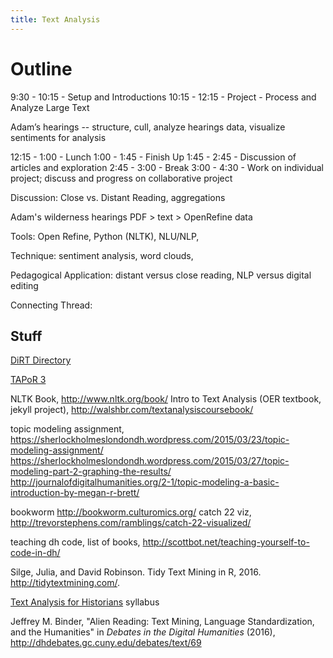 ```yaml
---
title: Text Analysis
---
```


# Outline

9:30 - 10:15 - Setup and Introductions
10:15 - 12:15 - Project - Process and Analyze Large Text

Adam’s hearings -- structure, cull, analyze hearings data, visualize sentiments for analysis

12:15 - 1:00 - Lunch
1:00 - 1:45 - Finish Up 
1:45 - 2:45 - Discussion of articles and exploration 
2:45 - 3:00 - Break
3:00 - 4:30 - Work on individual project; discuss and progress on collaborative project

Discussion: Close vs. Distant Reading, aggregations

Adam's wilderness hearings PDF > text > OpenRefine data 

Tools: Open Refine, Python (NLTK), NLU/NLP, 

Technique: sentiment analysis, word clouds, 

Pedagogical Application: 
distant versus close reading, NLP versus digital editing

Connecting Thread:

## Stuff

[DiRT Directory](http://dirtdirectory.org/)

[TAPoR 3](http://tapor.ca/home)

NLTK Book, http://www.nltk.org/book/
Intro to Text Analysis (OER textbook, jekyll project), http://walshbr.com/textanalysiscoursebook/

topic modeling assignment, https://sherlockholmeslondondh.wordpress.com/2015/03/23/topic-modeling-assignment/
https://sherlockholmeslondondh.wordpress.com/2015/03/27/topic-modeling-part-2-graphing-the-results/
http://journalofdigitalhumanities.org/2-1/topic-modeling-a-basic-introduction-by-megan-r-brett/ 

bookworm http://bookworm.culturomics.org/ 
catch 22 viz, http://trevorstephens.com/ramblings/catch-22-visualized/

teaching dh code, list of books, http://scottbot.net/teaching-yourself-to-code-in-dh/ 

Silge, Julia, and David Robinson. Tidy Text Mining in R, 2016. http://tidytextmining.com/.

[Text Analysis for Historians](http://lincolnmullen.com/courses/text-analysis.2016/) syllabus

Jeffrey M. Binder, "Alien Reading: Text Mining, Language Standardization, and the Humanities" in *Debates in the Digital Humanities* (2016),
http://dhdebates.gc.cuny.edu/debates/text/69
